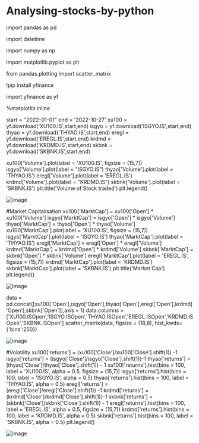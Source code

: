 # Analysing-stocks-by-python


import pandas as pd

import datetime

import numpy as np

import matplotlib.pyplot as plt

from pandas.plotting import scatter_matrix

!pip install yfinance

import yfinance as yf

%matplotlib inline

start = "2022-01-01"
end = '2022-10-27'
xu100 = yf.download('XU100.IS',start,end)
isgyo = yf.download('ISGYO.IS',start,end)
thyao = yf.download('THYAO.IS',start,end)
eregl = yf.download('EREGL.IS',start,end)
krdmd = yf.download('KRDMD.IS',start,end)
skbnk = yf.download('SKBNK.IS',start,end)



xu100['Volume'].plot(label = 'XU100.IS', figsize = (15,7))
isgyo['Volume'].plot(label = "ISGYO.IS")
thyao['Volume'].plot(label = 'THYAO.IS')
eregl['Volume'].plot(label = 'EREGL.IS')
krdmd['Volume'].plot(label = "KRDMD.IS")
skbnk['Volume'].plot(label = 'SKBNK.IS')
plt.title('Volume of Stock traded')
plt.legend()
 
 ![image](https://user-images.githubusercontent.com/115734646/198324184-0f0217fb-a3cb-4e7c-975c-b1e79590d7dc.png)

 
#Market Capitalisation
xu100['MarktCap'] = xu100['Open'] * xu100['Volume']
isgyo['MarktCap'] = isgyo['Open'] * isgyo['Volume']
thyao['MarktCap'] = thyao['Open'] * thyao['Volume']
xu100['MarktCap'].plot(label = 'XU100.IS', figsize = (15,7))
isgyo['MarktCap'].plot(label = 'ISGYO.IS')
thyao['MarktCap'].plot(label = 'THYAO.İS')
eregl['MarktCap'] = eregl['Open'] * eregl['Volume']
krdmd['MarktCap'] = krdmd['Open'] * krdmd['Volume']
skbnk['MarktCap'] = skbnk['Open'] * skbnk['Volume']
eregl['MarktCap'].plot(label = 'EREGL.IS', figsize = (15,7))
krdmd['MarktCap'].plot(label = 'KRDMD.IS')
skbnk['MarktCap'].plot(label = 'SKBNK.İS')
plt.title('Market Cap')
plt.legend()
 
 ![image](https://user-images.githubusercontent.com/115734646/198324294-03a59b18-8ae4-4795-9a69-bf024affe491.png)


data = pd.concat([xu100['Open'],isgyo['Open'],thyao['Open'],eregl['Open'],krdmd['Open'],skbnk['Open']],axis = 1)
data.columns = ['XU100.ISOpen','ISGYO.ISOpen','THYAO.ISOpen','EREGL.ISOpen','KRDMD.ISOpen','SKBNK.ISOpen']
scatter_matrix(data, figsize = (18,8), hist_kwds= {'bins':250})

![image](https://user-images.githubusercontent.com/115734646/198324364-11352451-6498-4f69-8eb2-4768481ab573.png)


#Volatility
xu100['returns'] = (xu100['Close']/xu100['Close'].shift(1)) -1
isgyo['returns'] = (isgyo['Close']/isgyo['Close'].shift(1))-1
thyao['returns'] = (thyao['Close']/thyao['Close'].shift(1)) - 1
xu100['returns'].hist(bins = 100, label = 'XU100.İS', alpha = 0.5, figsize = (15,7))
isgyo['returns'].hist(bins = 100, label = 'ISGYO.İS', alpha = 0.5)
thyao['returns'].hist(bins = 100, label = 'THYAO.İS', alpha = 0.5)
eregl['returns'] = (eregl['Close']/eregl['Close'].shift(1)) -1
krdmd['returns'] = (krdmd['Close']/krdmd['Close'].shift(1))-1
skbnk['returns'] = (skbnk['Close']/skbnk['Close'].shift(1)) - 1
eregl['returns'].hist(bins = 100, label = 'EREGL.İS', alpha = 0.5, figsize = (15,7))
krdmd['returns'].hist(bins = 100, label = 'KRDMD.İS', alpha = 0.5)
skbnk['returns'].hist(bins = 100, label = 'SKBNK.İS', alpha = 0.5)
plt.legend()

![image](https://user-images.githubusercontent.com/115734646/198324457-5c0ffa34-2a1e-4b35-8cfb-d18655532b30.png)

